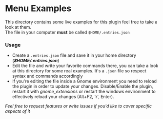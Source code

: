 # Menu Examples
This directory contains some live examples for this plugin feel free to take a look at them.  
The file in your computer **must** be called `$HOME/.entries.json`


### Usage
- Create a `.entries.json` file and save it in your home directory (**_$HOME/.entries.json_**)
- Edit the file and write your favorite commands there, you can take a look at this directory for some real
    examples. It's a `.json` file so respect syntax and commands accordingly
- If you're editing the file inside a Gnome environment you need to reload the plugin in order to update your
    changes. Disable/Enable the plugin, restart it with _gnome_extensions_ or restart the windows environment
    to effectively reload your changes (Alt+F2, 'r', Enter).


_Feel free to request features or write issues if you'd like to cover specific aspects of it_


